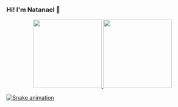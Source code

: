 ### Hi! I'm Natanael 👋

<div align="center">
  <a href="https://github.com/natanaelsantosbr">
  <img height="180em" src="https://github-readme-stats.vercel.app/api?username=natanaelsantosbr&show_icons=true&theme=dracula&include_all_commits=true&count_private=true"/>
  <img height="180em" src="https://github-readme-stats.vercel.app/api/top-langs/?username=natanaelsantosbr&layout=compact&langs_count=7&theme=dracula"/>
</div>
  
  ![Snake animation](https://github.com/natanaelsantosbr/natanaelsantosbr/blob/output/github-contribution-grid-snake.svg)
  
